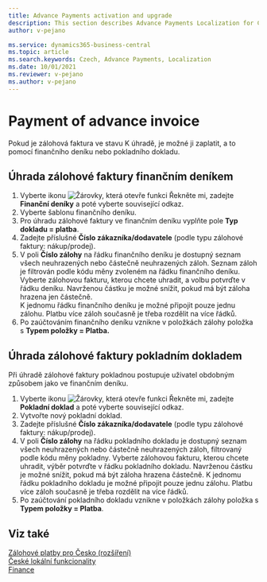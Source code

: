 ```yaml
---
title: Advance Payments activation and upgrade
description: This section describes Advance Payments Localization for Czech extension functionality.
author: v-pejano

ms.service: dynamics365-business-central
ms.topic: article
ms.search.keywords: Czech, Advance Payments, Localization
ms.date: 10/01/2021
ms.reviewer: v-pejano
ms.author: v-pejano
---
```


# Payment of advance invoice

Pokud je zálohová faktura ve stavu K úhradě, je možné ji zaplatit, a to pomocí finančního deníku nebo pokladního dokladu.  

## Úhrada zálohové faktury finančním deníkem

1. Vyberte ikonu ![Žárovky, která otevře funkci Řekněte mi](../../media/ui-search/search_small.png "Řekněte mi, co chcete dělat"), zadejte **Finanční deníky** a poté vyberte související odkaz.
2. Vyberte šablonu finančního deníku.
2. Pro úhradu zálohové faktury ve finančním deníku vyplňte pole **Typ dokladu = platba**. 
3. Zadejte příslušné **Číslo zákazníka/dodavatele** (podle typu zálohové faktury: nákup/prodej). 
4. V poli **Číslo zálohy** na řádku finančního deníku je dostupný seznam všech neuhrazených nebo částečně neuhrazených záloh. Seznam záloh je filtrován podle kódu měny zvoleném na řádku finančního deníku.   
Vyberte zálohovou fakturu, kterou chcete uhradit, a volbu potvrďte v řádku deníku. Navrženou částku je možné snížit, pokud má být záloha hrazena jen částečně.   
K jednomu řádku finančního deníku je možné připojit pouze jednu zálohu. Platbu více záloh současně je třeba rozdělit na více řádků. 
5. Po zaúčtováním finančního deníku vznikne v položkách zálohy položka s **Typem položky = Platba.**

## Úhrada zálohové faktury pokladním dokladem 
Při úhradě zálohové faktury pokladnou postupuje uživatel obdobným způsobem jako ve finančním deníku. 
1. Vyberte ikonu ![Žárovky, která otevře funkci Řekněte mi](../../media/ui-search/search_small.png "Řekněte mi, co chcete dělat"), zadejte **Pokladní doklad** a poté vyberte související odkaz.
2. Vytvořte nový pokladní doklad.
3. Zadejte příslušné **Číslo zákazníka/dodavatele** (podle typu zálohové faktury: nákup/prodej). 
4. V poli **Číslo zálohy** na řádku pokladního dokladu je dostupný seznam všech neuhrazených nebo částečně neuhrazených záloh, filtrovaný podle kódu měny pokladny.
Vyberte zálohovou fakturu, kterou chcete uhradit, výběr potvrďte v řádku pokladního dokladu. Navrženou částku je možné snížit, pokud má být záloha hrazena částečně. K jednomu řádku pokladního dokladu je možné připojit pouze jednu zálohu. Platbu více záloh současně je třeba rozdělit na více řádků. 
5. Po zaúčtování pokladního dokladu vznikne v položkách zálohy položka s **Typem položky = Platba**.



## Viz také

[Zálohové platby pro Česko (rozšíření)](ui-extensions-advance-payments-localization-cz.md)  
[České lokální funkcionality](czech-local-functionality.md)  
[Finance](../../finance.md)
